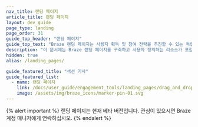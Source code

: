 ```yaml
---
nav_title: 랜딩 페이지
article_title: 랜딩 페이지
layout: dev_guide
page_type: landing
page_order: 31
guide_top_header: "랜딩 페이지"
guide_top_text: "Braze 랜딩 페이지는 사용자 획득 및 참여 전략을 추진할 수 있는 독립형 웹페이지입니다."
description: "이 문서에는 Braze 랜딩 페이지를 구축하고 사용자 정의하는 리소스가 포함되어 있습니다."
hidden: true
alias: /landing_pages/

guide_featured_title: "섹션 기사"
guide_featured_list:
  - name: 랜딩 페이지
    link: /docs/user_guide/engagement_tools/landing_pages/drag_and_drop/
    image: /assets/img/braze_icons/marker-pin-01.svg
---
```


{% alert important %}
랜딩 페이지는 현재 베타 버전입니다. 관심이 있으시면 Braze 계정 매니저에게 연락하십시오.
{% endalert %}

<br><br><br>